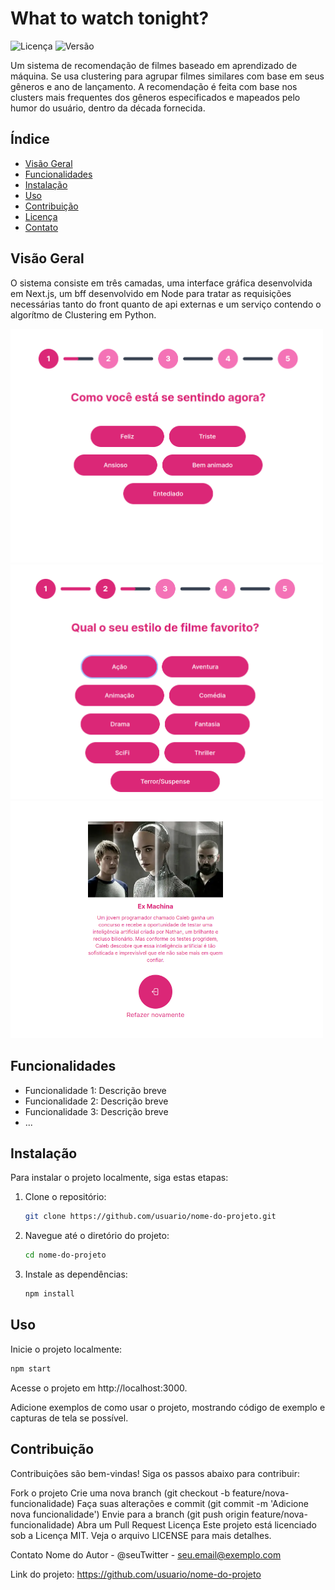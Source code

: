 # What to watch tonight?

![Licença](https://img.shields.io/badge/licença-MIT-blue.svg)
![Versão](https://img.shields.io/badge/versão-Em%20Desenvolvimento-yellow.svg)

Um sistema de recomendação de filmes baseado em aprendizado de máquina. Se usa clustering para agrupar filmes similares com base em seus gêneros e ano de lançamento. A recomendação é feita com base nos clusters mais frequentes dos gêneros especificados e mapeados pelo humor do usuário, dentro da década fornecida.

## Índice

- [Visão Geral](#visão-geral)
- [Funcionalidades](#funcionalidades)
- [Instalação](#instalação)
- [Uso](#uso)
- [Contribuição](#contribuição)
- [Licença](#licença)
- [Contato](#contato)

## Visão Geral

O sistema consiste em três camadas, uma interface gráfica desenvolvida em Next.js, um bff desenvolvido em Node para tratar as requisições necessárias tanto do front quanto de api externas e um serviço contendo o algorítmo de Clustering em Python.

<img src="assets/image-2.png" alt="First question" width="500"/>
<img src="assets/image-1.png" alt="alt text" width="500"/>
<img src="assets/image.png" alt="Result" width="500"/>

## Funcionalidades

- Funcionalidade 1: Descrição breve
- Funcionalidade 2: Descrição breve
- Funcionalidade 3: Descrição breve
- ...

## Instalação

Para instalar o projeto localmente, siga estas etapas:

1. Clone o repositório:
    ```bash
    git clone https://github.com/usuario/nome-do-projeto.git
    ```

2. Navegue até o diretório do projeto:
    ```bash
    cd nome-do-projeto
    ```

3. Instale as dependências:
    ```bash
    npm install
    ```

## Uso

Inicie o projeto localmente:
```bash
npm start
```

Acesse o projeto em http://localhost:3000.

Adicione exemplos de como usar o projeto, mostrando código de exemplo e capturas de tela se possível.

## Contribuição
Contribuições são bem-vindas! Siga os passos abaixo para contribuir:

Fork o projeto
Crie uma nova branch (git checkout -b feature/nova-funcionalidade)
Faça suas alterações e commit (git commit -m 'Adicione nova funcionalidade')
Envie para a branch (git push origin feature/nova-funcionalidade)
Abra um Pull Request
Licença
Este projeto está licenciado sob a Licença MIT. Veja o arquivo LICENSE para mais detalhes.

Contato
Nome do Autor - @seuTwitter - seu.email@exemplo.com

Link do projeto: https://github.com/usuario/nome-do-projeto

